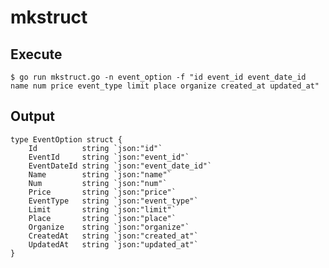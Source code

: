 # mkstruct

## Execute
`$ go run mkstruct.go -n event_option -f "id event_id event_date_id name num price event_type limit place organize created_at updated_at"`

## Output
```
type EventOption struct {
	Id          string `json:"id"`
	EventId     string `json:"event_id"`
	EventDateId string `json:"event_date_id"`
	Name        string `json:"name"`
	Num         string `json:"num"`
	Price       string `json:"price"`
	EventType   string `json:"event_type"`
	Limit       string `json:"limit"`
	Place       string `json:"place"`
	Organize    string `json:"organize"`
	CreatedAt   string `json:"created_at"`
	UpdatedAt   string `json:"updated_at"`
}
```
